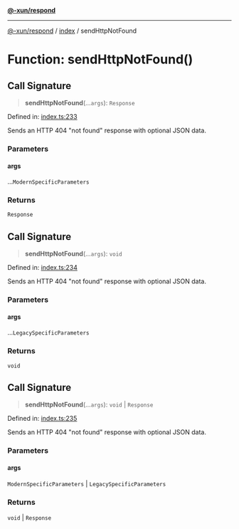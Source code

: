 [**@-xun/respond**](../../README.md)

***

[@-xun/respond](../../README.md) / [index](../README.md) / sendHttpNotFound

# Function: sendHttpNotFound()

## Call Signature

> **sendHttpNotFound**(...`args`): `Response`

Defined in: [index.ts:233](https://github.com/Xunnamius/api-utils/blob/2999e4472bea4c5a8ecd8f7c7fbf77e6b4bc26db/packages/respond/src/index.ts#L233)

Sends an HTTP 404 "not found" response with optional JSON data.

### Parameters

#### args

...`ModernSpecificParameters`

### Returns

`Response`

## Call Signature

> **sendHttpNotFound**(...`args`): `void`

Defined in: [index.ts:234](https://github.com/Xunnamius/api-utils/blob/2999e4472bea4c5a8ecd8f7c7fbf77e6b4bc26db/packages/respond/src/index.ts#L234)

Sends an HTTP 404 "not found" response with optional JSON data.

### Parameters

#### args

...`LegacySpecificParameters`

### Returns

`void`

## Call Signature

> **sendHttpNotFound**(...`args`): `void` \| `Response`

Defined in: [index.ts:235](https://github.com/Xunnamius/api-utils/blob/2999e4472bea4c5a8ecd8f7c7fbf77e6b4bc26db/packages/respond/src/index.ts#L235)

Sends an HTTP 404 "not found" response with optional JSON data.

### Parameters

#### args

`ModernSpecificParameters` | `LegacySpecificParameters`

### Returns

`void` \| `Response`
